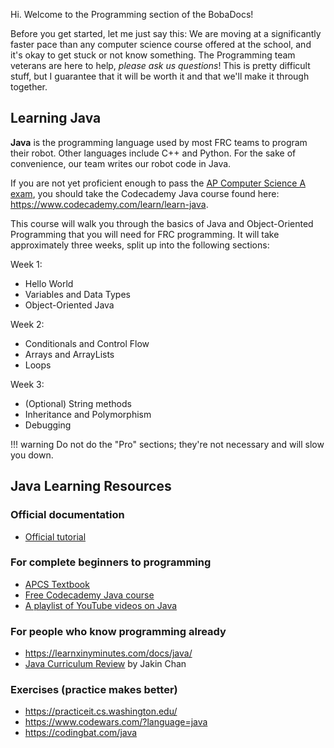 Hi. Welcome to the Programming section of the BobaDocs!

Before you get started, let me just say this: We are moving at a significantly faster pace than any computer science course offered at the school, and it's okay to get stuck or not know something. 
The Programming team veterans are here to help, *please ask us questions*!
This is pretty difficult stuff, but I guarantee that it will be worth it and that we'll make it through together.

## Learning Java

**Java** is the programming language used by most FRC teams to program their robot. Other languages include C++ and Python.
For the sake of convenience, our team writes our robot code in Java.

If you are not yet proficient enough to pass the [AP Computer Science A exam](https://apstudents.collegeboard.org/courses/ap-computer-science-a), you should take the Codecademy Java course found here: https://www.codecademy.com/learn/learn-java.

This course will walk you through the basics of Java and Object-Oriented Programming that you will need for FRC programming. It will take approximately three weeks, split up into the following sections:

Week 1:

- Hello World
- Variables and Data Types
- Object-Oriented Java

Week 2:

- Conditionals and Control Flow
- Arrays and ArrayLists
- Loops

Week 3:

- (Optional) String methods
- Inheritance and Polymorphism
- Debugging

!!! warning
    Do not do the "Pro" sections; they're not necessary and will slow you down.

## Java Learning Resources

### Official documentation

- [Official tutorial](https://docs.oracle.com/javase/tutorial/index.html)

### For complete beginners to programming

- <a href="../../assets/BJP.pdf">APCS Textbook</a>
- [Free Codecademy Java course](https://www.codecademy.com/learn/learn-java/)
- [A playlist of YouTube videos on Java](https://www.youtube.com/playlist?list=PLfu_Bpi_zcDPNy6qznvbkGZi7eP_0EL77)

### For people who know programming already

- https://learnxinyminutes.com/docs/java/
- [Java Curriculum Review](https://docs.google.com/document/d/1uvdhZh_KHP2CNnY71-o25Nwcel4Z0Ybq4y5HQbdyGfk/edit?usp=sharing) by Jakin Chan

### Exercises (practice makes better)

- https://practiceit.cs.washington.edu/
- https://www.codewars.com/?language=java
- https://codingbat.com/java
